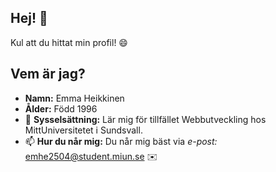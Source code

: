 ## Hej! 👋
Kul att du hittat min profil! 😄
## Vem är jag?
* **Namn:** Emma Heikkinen
* **Ålder:** Född 1996
* 🌱 **Sysselsättning:** Lär mig för tillfället Webbutveckling hos MittUniversitetet i Sundsvall.
* 📫 **Hur du når mig:**
Du når mig bäst via _e-post:_ emhe2504@student.miun.se ✉️

